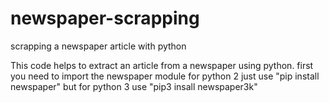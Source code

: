 # newspaper-scrapping
scrapping a newspaper article with python


This code helps to extract an article from a newspaper using python.
first you need to import the newspaper module
for python 2 just use "pip install newspaper"
but for python 3 use "pip3 insall newspaper3k"
